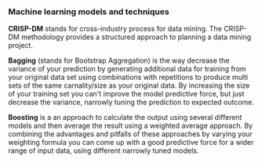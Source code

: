 ### Machine learning models and techniques

**CRISP-DM** stands for cross-industry process for data mining. The CRISP-DM methodology provides a structured approach to planning a data mining project. 


**Bagging** (stands for Bootstrap Aggregation) is the way decrease the variance of your prediction by generating additional 
data for training from your original data set using combinations with repetitions to produce multi sets of the same 
carnality/size as your original data. By increasing the size of your training set you can't improve the model predictive 
force, but just decrease the variance, narrowly tuning the prediction to expected outcome.

**Boosting** is a an approach to calculate the output using several different models and then average the result using a weighted average approach. By combining the advantages and pitfalls of these approaches by varying your weighting formula you can come up with a good predictive force for a wider range of input data, using different narrowly tuned models.

